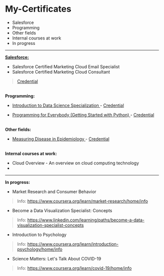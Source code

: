 # My-Certificates
* Salesforce
* Programming
* Other fields
* Internal courses at work
* In progress
--------------------------------------
<strong><u>Salesforce:</u></strong>
* Salesforce Certified Marketing Cloud Email Specialist<br>
* Salesforce Certified Marketing Cloud Consultant<br>
 > <a href="https://trailhead.salesforce.com/credentials/certification-detail-print?searchString=Qm3TUlnS92ADjv9/3sHgcQPT8tjnKcYGk1mueNF3yy1jrUeFxmAy1+Tth7fhnmbi"> Credential </a>

<br><b>Programming:</b>
* <a href="https://www.coursera.org/specializations/introduction-data-science"> Introduction to Data Science Specialization </a>- <a href="https://www.coursera.org/account/accomplishments/specialization/9KQK7A5KRH4Z"> Credential </a> <br>

* <a href="https://www.coursera.org/learn/python"> Programming for Everybody (Getting Started with Python) </a> - <a href="https://www.coursera.org/account/accomplishments/certificate/65J38AKVGDGX"> Credential </a> <br>

<br><b>Other fields:</b>
* <a href="https://www.coursera.org/learn/measuring-disease-epidemiology/home/info"> Measuring Disease in Epidemiology </a> - <a href="https://www.coursera.org/account/accomplishments/certificate/4F9T38F7X2WV"> Credential </a> <br>


<br><b>Internal courses at work: </b>
* Cloud Overview - An overview on cloud computing technology  <br>
* 
--------------------------------------
<b>In progress:</b>
* Market Research and Consumer Behavior
> Info: https://www.coursera.org/learn/market-research/home/info <br>
* Become a Data Visualization Specialist: Concepts
> Info: https://www.linkedin.com/learning/paths/become-a-data-visualization-specialist-concepts
* Introduction to Psychology
> Info: https://www.coursera.org/learn/introduction-psychology/home/info <br>
* Science Matters: Let's Talk About COVID-19
> Info: https://www.coursera.org/learn/covid-19/home/info <br>

